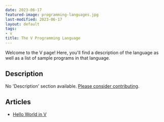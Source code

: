 ```yaml
---
date: 2023-06-17
featured-image: programming-languages.jpg
last-modified: 2023-06-17
layout: default
tags:
- v
title: The V Programming Language
---
```


Welcome to the V page! Here, you'll find a description of the language as well as a list of sample programs in that language.

## Description

No 'Description' section available. [Please consider contributing](https://github.com/TheRenegadeCoder/sample-programs-website).

## Articles

- [Hello World in V](https://sampleprograms.io/projects/hello-world/v)